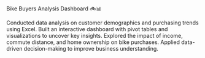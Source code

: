 Bike Buyers Analysis Dashboard 🚲📊

Conducted data analysis on customer demographics and purchasing trends using Excel.
Built an interactive dashboard with pivot tables and visualizations to uncover key insights.
Explored the impact of income, commute distance, and home ownership on bike purchases.
Applied data-driven decision-making to improve business understanding.

